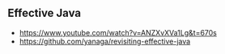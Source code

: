 ## Effective Java

- https://www.youtube.com/watch?v=ANZXvXVa1Lg&t=670s
- https://github.com/yanaga/revisiting-effective-java